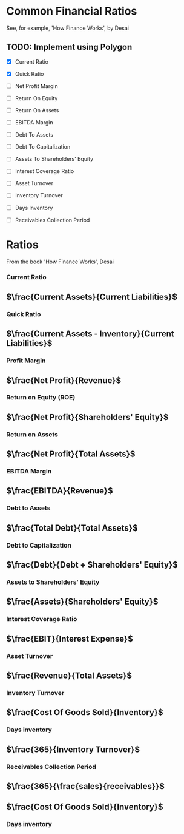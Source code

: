 # Common Financial Ratios

See, for example,  'How Finance Works', by Desai

## TODO: Implement using Polygon

- [x] Current Ratio

- [x] Quick Ratio

- [ ] Net Profit Margin

- [ ] Return On Equity

- [ ] Return On Assets

- [ ] EBITDA Margin

- [ ] Debt To Assets

- [ ] Debt To Capitalization

- [ ] Assets To Shareholders' Equity

- [ ] Interest Coverage Ratio

- [ ] Asset Turnover

- [ ] Inventory Turnover

- [ ] Days Inventory

- [ ] Receivables Collection Period

# Ratios

From the book 'How Finance Works', Desai

### Current Ratio

## $\frac{Current Assets}{Current Liabilities}$

### Quick Ratio

## $\frac{Current Assets - Inventory}{Current Liabilities}$

### Profit Margin

## $\frac{Net Profit}{Revenue}$

### Return on Equity (ROE)

## $\frac{Net Profit}{Shareholders' Equity}$

### Return on Assets

## $\frac{Net Profit}{Total Assets}$

### EBITDA Margin

## $\frac{EBITDA}{Revenue}$

### Debt to Assets

## $\frac{Total Debt}{Total Assets}$

### Debt to Capitalization

## $\frac{Debt}{Debt + Shareholders' Equity}$

### Assets to Shareholders' Equity

## $\frac{Assets}{Shareholders' Equity}$

### Interest Coverage Ratio

## $\frac{EBIT}{Interest Expense}$

### Asset Turnover

## $\frac{Revenue}{Total Assets}$

### Inventory Turnover

## $\frac{Cost Of Goods Sold}{Inventory}$

### Days inventory

## $\frac{365}{Inventory Turnover}$

### Receivables Collection Period

## $\frac{365}{\frac{sales}{receivables}}$

## $\frac{Cost Of Goods Sold}{Inventory}$

### Days inventory



